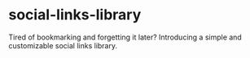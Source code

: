 # social-links-library
Tired of bookmarking and forgetting it later? Introducing a simple and customizable social links library.
